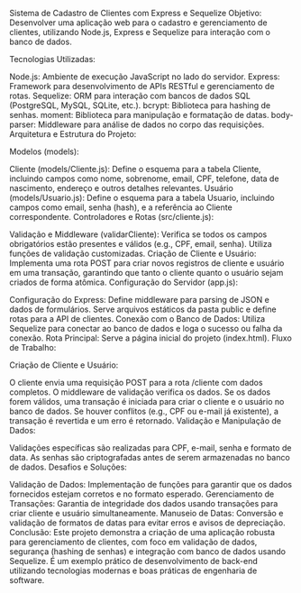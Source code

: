 Sistema de Cadastro de Clientes com Express e Sequelize
Objetivo:
Desenvolver uma aplicação web para o cadastro e gerenciamento de clientes, utilizando Node.js, Express e Sequelize para interação com o banco de dados.

Tecnologias Utilizadas:

Node.js: Ambiente de execução JavaScript no lado do servidor.
Express: Framework para desenvolvimento de APIs RESTful e gerenciamento de rotas.
Sequelize: ORM para interação com bancos de dados SQL (PostgreSQL, MySQL, SQLite, etc.).
bcrypt: Biblioteca para hashing de senhas.
moment: Biblioteca para manipulação e formatação de datas.
body-parser: Middleware para análise de dados no corpo das requisições.
Arquitetura e Estrutura do Projeto:

Modelos (models):

Cliente (models/Cliente.js): Define o esquema para a tabela Cliente, incluindo campos como nome, sobrenome, email, CPF, telefone, data de nascimento, endereço e outros detalhes relevantes.
Usuário (models/Usuario.js): Define o esquema para a tabela Usuario, incluindo campos como email, senha (hash), e a referência ao Cliente correspondente.
Controladores e Rotas (src/cliente.js):

Validação e Middleware (validarCliente): Verifica se todos os campos obrigatórios estão presentes e válidos (e.g., CPF, email, senha). Utiliza funções de validação customizadas.
Criação de Cliente e Usuário: Implementa uma rota POST para criar novos registros de cliente e usuário em uma transação, garantindo que tanto o cliente quanto o usuário sejam criados de forma atômica.
Configuração do Servidor (app.js):

Configuração do Express: Define middleware para parsing de JSON e dados de formulários. Serve arquivos estáticos da pasta public e define rotas para a API de clientes.
Conexão com o Banco de Dados: Utiliza Sequelize para conectar ao banco de dados e loga o sucesso ou falha da conexão.
Rota Principal: Serve a página inicial do projeto (index.html).
Fluxo de Trabalho:

Criação de Cliente e Usuário:

O cliente envia uma requisição POST para a rota /cliente com dados completos.
O middleware de validação verifica os dados.
Se os dados forem válidos, uma transação é iniciada para criar o cliente e o usuário no banco de dados.
Se houver conflitos (e.g., CPF ou e-mail já existente), a transação é revertida e um erro é retornado.
Validação e Manipulação de Dados:

Validações específicas são realizadas para CPF, e-mail, senha e formato de data.
As senhas são criptografadas antes de serem armazenadas no banco de dados.
Desafios e Soluções:

Validação de Dados: Implementação de funções para garantir que os dados fornecidos estejam corretos e no formato esperado.
Gerenciamento de Transações: Garantia de integridade dos dados usando transações para criar cliente e usuário simultaneamente.
Manuseio de Datas: Conversão e validação de formatos de datas para evitar erros e avisos de depreciação.
Conclusão:
Este projeto demonstra a criação de uma aplicação robusta para gerenciamento de clientes, com foco em validação de dados, segurança (hashing de senhas) e integração com banco de dados usando Sequelize. É um exemplo prático de desenvolvimento de back-end utilizando tecnologias modernas e boas práticas de engenharia de software.

